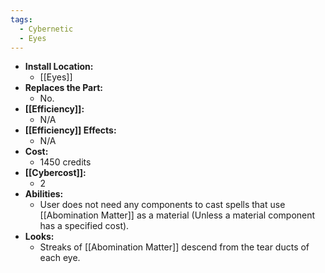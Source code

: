 ```yaml
---
tags:
  - Cybernetic
  - Eyes
---
```

- **Install Location:**
	- [[Eyes]]
- **Replaces the Part:**
	- No.
- **[[Efficiency]]:**
	- N/A
- **[[Efficiency]] Effects:**
	- N/A
- **Cost:**
	- 1450 credits
- **[[Cybercost]]:**
	- 2
- **Abilities:**
	- User does not need any components to cast spells that use [[Abomination Matter]] as a material (Unless a material component has a specified cost).
- **Looks:**
	- Streaks of [[Abomination Matter]] descend from the tear ducts of each eye.